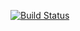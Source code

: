 [![Build Status](http://167.172.149.150:8080/buildStatus/icon?job=instavote%2Fworker-build)](http://167.172.149.150:8080/job/instavote/job/worker-build/)
